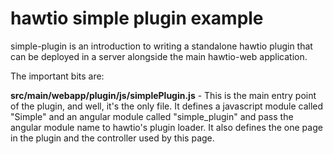 # hawtio simple plugin example

simple-plugin is an introduction to writing a standalone hawtio plugin that can be deployed in a server alongside the main hawtio-web application.

The important bits are:

**src/main/webapp/plugin/js/simplePlugin.js** - This is the main entry point of the plugin, and well, it's the only file.  It defines a javascript module called "Simple" and an angular module called "simple_plugin" and pass the angular module name to hawtio's plugin loader.  It also defines the one page in the plugin and the controller used by this page.
